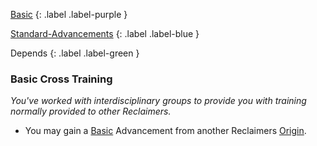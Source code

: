 
[Basic](Game/Basic-List)
{: .label .label-purple }

[Standard-Advancements](Game/Standard-Advancements)
{: .label .label-blue }

Depends
{: .label .label-green }
### Basic Cross Training
*You've worked with interdisciplinary groups to provide you with training normally provided to other Reclaimers.*
* You may gain a [Basic](Game/Progress#Basic) Advancement from another Reclaimers [Origin](Game/Creating-A-Reclaimer#Origin).

